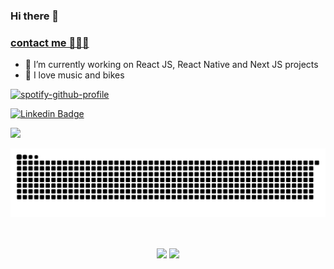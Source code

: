 ### Hi there 👋

### [contact me 👨🏾‍💻](https://weverton.me)

- 🔭  I’m currently working on React JS, React Native and Next JS projects
- 🚴  I love music and bikes

[![spotify-github-profile](https://spotify-github-profile.vercel.app/api/view?uid=wevertoum&cover_image=true&theme=natemoo-re&show_offline=false&background_color=121212&interchange=true&bar_color=53b14f&bar_color_cover=false)](https://github.com/kittinan/spotify-github-profile)

[![Linkedin Badge](https://img.shields.io/badge/-linkedin-%230077B5?style=for-the-badge&logo=linkedin&logoColor=white)](https://www.linkedin.com/in/wevertonfr/)

![](https://komarev.com/ghpvc/?username=wevertoum&color=blue&style=flat)


![Snake animation](https://github.com/wevertoum/wevertoum/blob/output/github-contribution-grid-snake.svg)

<br>

<p align="center">
<img height="300"  align="center" src="https://wakatime.com/share/@wevertoum/0374b0b0-670a-4723-ad47-832628c9cab0.svg">
<img height="300"  align="center" src="https://wakatime.com/share/@wevertoum/c66bcf7e-e04b-4262-8c54-1b23e23a5ece.svg">
</p>
